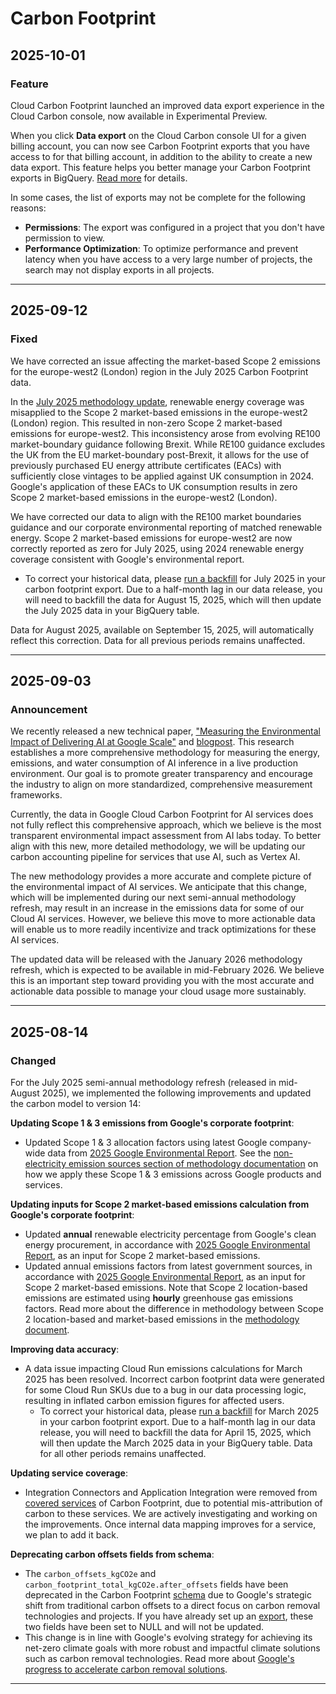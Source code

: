 # Carbon Footprint

## 2025-10-01

### Feature

Cloud Carbon Footprint launched an improved data export experience in the Cloud Carbon console, now available in Experimental Preview.

When you click **Data export** on the Cloud Carbon console Ul for a given billing account, you can now see Carbon Footprint exports that you have access to for that billing account, in addition to the ability to create a new data export. This feature helps you better manage your Carbon Footprint exports in BigQuery. [Read more](https://cloud.google.com/carbon-footprint/docs/export#manage) for details.

In some cases, the list of exports may not be complete for the following reasons:

* **Permissions**: The export was configured in a project that you don't have permission to view.
* **Performance Optimization**: To optimize performance and prevent latency when you have access to a very large number of projects, the search may not display exports in all projects.

---
## 2025-09-12

### Fixed

We have corrected an issue affecting the market-based Scope 2 emissions for the europe-west2 (London) region in the July 2025 Carbon Footprint data.

In the [July 2025 methodology update](https://cloud.google.com/carbon-footprint/docs/release-notes#August_14_2025), renewable energy coverage was misapplied to the Scope 2 market-based emissions in the europe-west2 (London) region. This resulted in non-zero Scope 2 market-based emissions for europe-west2. This inconsistency arose from evolving RE100 market-boundary guidance following Brexit. While RE100 guidance excludes the UK from the EU market-boundary post-Brexit, it allows for the use of previously purchased EU energy attribute certificates (EACs) with sufficiently close vintages to be applied against UK consumption in 2024. Google's application of these EACs to UK consumption results in zero Scope 2 market-based emissions in the europe-west2 (London).

We have corrected our data to align with the RE100 market boundaries guidance and our corporate environmental reporting of matched renewable energy. Scope 2 market-based emissions for europe-west2 are now correctly reported as zero for July 2025, using 2024 renewable energy coverage consistent with Google's environmental report.

* To correct your historical data, please [run a backfill](https://cloud.google.com/bigquery/docs/working-with-transfers#manually_trigger_a_transfer_or_backfill) for July 2025 in your carbon footprint export. Due to a half-month lag in our data release, you will need to backfill the data for August 15, 2025, which will then update the July 2025 data in your BigQuery table.

Data for August 2025, available on September 15, 2025, will automatically reflect this correction. Data for all previous periods remains unaffected.

---
## 2025-09-03

### Announcement

We recently released a new technical paper, ["Measuring the Environmental Impact of Delivering AI at Google Scale"](https://arxiv.org/abs/2508.15734) and [blogpost](https://cloud.google.com/blog/products/infrastructure/measuring-the-environmental-impact-of-ai-inference). This research establishes a more comprehensive methodology for measuring the energy, emissions, and water consumption of AI inference in a live production environment. Our goal is to promote greater transparency and encourage the industry to align on more standardized, comprehensive measurement frameworks.

Currently, the data in Google Cloud Carbon Footprint for AI services does not fully reflect this comprehensive approach, which we believe is the most transparent environmental impact assessment from AI labs today. To better align with this new, more detailed methodology, we will be updating our carbon accounting pipeline for services that use AI, such as Vertex AI.

The new methodology provides a more accurate and complete picture of the environmental impact of AI services. We anticipate that this change, which will be implemented during our next semi-annual methodology refresh, may result in an increase in the emissions data for some of our Cloud AI services. However, we believe this move to more actionable data will enable us to more readily incentivize and track optimizations for these AI services.

The updated data will be released with the January 2026 methodology refresh, which is expected to be available in mid-February 2026. We believe this is an important step toward providing you with the most accurate and actionable data possible to manage your cloud usage more sustainably.

---
## 2025-08-14

### Changed

For the July 2025 semi-annual methodology refresh (released in mid-August 2025), we implemented the following improvements and updated the carbon model to version 14:

**Updating Scope 1 & 3 emissions from Google's corporate footprint**:

* Updated Scope 1 & 3 allocation factors using latest Google company-wide data from [2025 Google Environmental Report](https://www.sustainability.google/reports/google-2025-environmental-report/). See the [non-electricity emission sources section of methodology documentation](https://cloud.google.com/carbon-footprint/docs/methodology#non-electricity-allocation) on how we apply these Scope 1 & 3 emissions across Google products and services.

**Updating inputs for Scope 2 market-based emissions calculation from Google's corporate footprint**:

* Updated **annual** renewable electricity percentage from Google's clean energy procurement, in accordance with [2025 Google Environmental Report](https://www.sustainability.google/reports/google-2025-environmental-report/), as an input for Scope 2 market-based emissions.
* Updated annual emissions factors from latest government sources, in accordance with [2025 Google Environmental Report](https://www.sustainability.google/reports/google-2025-environmental-report/), as an input for Scope 2 market-based emissions. Note that Scope 2 location-based emissions are estimated using **hourly** greenhouse gas emissions factors. Read more about the difference in methodology between Scope 2 location-based and market-based emissions in the [methodology document](https://cloud.google.com/carbon-footprint/docs/methodology#market-based-allocation).

**Improving data accuracy**:

* A data issue impacting Cloud Run emissions calculations for March 2025 has been resolved. Incorrect carbon footprint data were generated for some Cloud Run SKUs due to a bug in our data processing logic, resulting in inflated carbon emission figures for affected users.
  + To correct your historical data, please [run a backfill](https://cloud.google.com/bigquery/docs/working-with-transfers#manually_trigger_a_transfer_or_backfill) for March 2025 in your carbon footprint export. Due to a half-month lag in our data release, you will need to backfill the data for April 15, 2025, which will then update the March 2025 data in your BigQuery table. Data for all other periods remains unaffected.

**Updating service coverage**:

* Integration Connectors and Application Integration were removed from [covered services](https://cloud.google.com/carbon-footprint/docs/covered-services) of Carbon Footprint, due to potential mis-attribution of carbon to these services. We are actively investigating and working on the improvements. Once internal data mapping improves for a service, we plan to add it back.

**Deprecating carbon offsets fields from schema**:

* The `carbon_offsets_kgCO2e` and `carbon_footprint_total_kgCO2e.after_offsets` fields have been deprecated in the Carbon Footprint [schema](https://cloud.google.com/carbon-footprint/docs/data-schema) due to Google's strategic shift from traditional carbon offsets to a direct focus on carbon removal technologies and projects. If you have already set up an [export](https://cloud.google.com/carbon-footprint/docs/export), these two fields have been set to NULL and will not be updated.
* This change is in line with Google's evolving strategy for achieving its net-zero climate goals with more robust and impactful climate solutions such as carbon removal technologies. Read more about [Google's progress to accelerate carbon removal solutions](https://blog.google/outreach-initiatives/sustainability/our-progress-to-accelerate-carbon-removal-solutions/).

---
